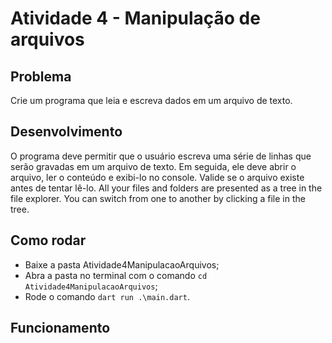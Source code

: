 # Atividade 4 - Manipulação de arquivos
## Problema

Crie um programa que leia e escreva dados em um arquivo de texto. 

## Desenvolvimento

O programa deve permitir que o usuário escreva uma série de linhas que serão gravadas em um arquivo de texto. Em seguida, ele deve abrir o arquivo, ler o conteúdo e exibi-lo no console. Valide se o arquivo existe antes de tentar lê-lo.
All your files and folders are presented as a tree in the file explorer. You can switch from one to another by clicking a file in the tree.

## Como rodar

- Baixe a pasta Atividade4ManipulacaoArquivos;
- Abra a pasta no terminal com o comando `cd Atividade4ManipulacaoArquivos`;
- Rode o comando `dart run .\main.dart`.

## Funcionamento
